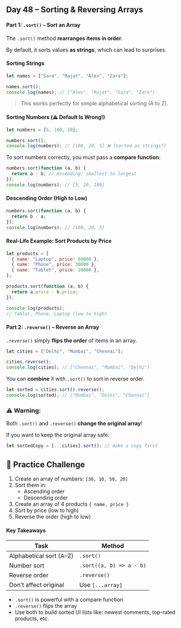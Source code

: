 ## Day 48 – Sorting & Reversing Arrays

#### Part 1: `.sort()` – Sort an Array

The `.sort()` method **rearranges items in order**.

By default, it sorts values **as strings**, which can lead to surprises.

#### Sorting Strings

```js
let names = ["Sara", "Rajat", "Alex", "Zara"];

names.sort();
console.log(names); // ["Alex", "Rajat", "Sara", "Zara"]
```

> This works perfectly for simple alphabetical sorting (A to Z).

#### Sorting Numbers (⚠️ Default Is Wrong!)

```js
let numbers = [5, 100, 20];

numbers.sort();
console.log(numbers); // [100, 20, 5] ❌ (sorted as strings!)
```

To sort numbers correctly, you must pass a **compare function**:

```js
numbers.sort(function (a, b) {
  return a - b; // Ascending: smallest to largest
});
console.log(numbers); // [5, 20, 100]
```

#### Descending Order (High to Low)

```js
numbers.sort(function (a, b) {
  return b - a;
});
console.log(numbers); // [100, 20, 5]
```

#### Real-Life Example: Sort Products by Price

```js
let products = [
  { name: "Laptop", price: 60000 },
  { name: "Phone", price: 30000 },
  { name: "Tablet", price: 20000 },
];

products.sort(function (a, b) {
  return a.price - b.price;
});

console.log(products);
// Tablet, Phone, Laptop (low to high)
```

#### Part 2: `.reverse()` – Reverse an Array

`.reverse()` simply **flips the order** of items in an array.

```js
let cities = ["Delhi", "Mumbai", "Chennai"];

cities.reverse();
console.log(cities); // ["Chennai", "Mumbai", "Delhi"]
```

You can **combine** it with `.sort()` to sort in reverse order.

```js
let sorted = cities.sort().reverse();
console.log(sorted); // ["Mumbai", "Delhi", "Chennai"]
```

### ⚠️ Warning:

Both `.sort()` and `.reverse()` **change the original array**!

If you want to keep the original array safe:

```js
let sortedCopy = [...cities].sort(); // make a copy first
```

## 🔸 Practice Challenge

1. Create an array of numbers: `[30, 10, 50, 20]`
2. Sort them in:
   - Ascending order
   - Descending order
3. Create an array of 4 products `{ name, price }`
4. Sort by price (low to high)
5. Reverse the order (high to low)

#### Key Takeaways

| Task                    | Method                   |
| ----------------------- | ------------------------ |
| Alphabetical sort (A–Z) | `.sort()`                |
| Number sort             | `.sort((a, b) => a - b)` |
| Reverse order           | `.reverse()`             |
| Don’t affect original   | Use `[...array]`         |

- `.sort()` is powerful with a compare function
- `.reverse()` flips the array
- Use both to build sorted UI lists like: newest comments, top-rated products, etc.
